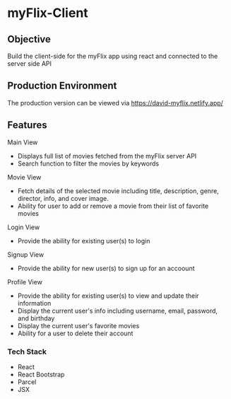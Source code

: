 # myFlix-Client

## Objective
Build the client-side for the myFlix app using react and connected to the server side API

## Production Environment
The production version can be viewed via https://david-myflix.netlify.app/

## Features
Main View
- Displays full list of movies fetched from the myFlix server API
- Search function to filter the movies by keywords

Movie View
- Fetch details of the selected movie including title, description, genre, director, info, and cover image.
- Ability for user to add or remove a movie from their list of favorite movies

Login View
- Provide the ability for existing user(s) to login

Signup View
- Provide the ability for new user(s) to sign up for an accoount

Profile View
- Provide the ability for existing user(s) to view and update their information
- Display the current user's info including username, email, password, and birthday
- Display the current user's favorite movies
- Ability for a user to delete their account

### Tech Stack
- React
- React Bootstrap
- Parcel
- JSX